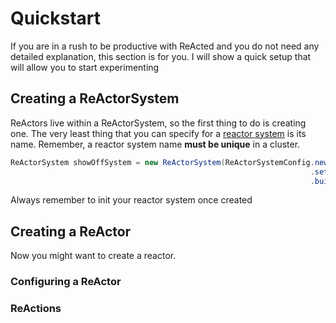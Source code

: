 # Quickstart

If you are in a rush to be productive with ReActed and you do not need any detailed explanation, this section is for you. 
I will show a quick setup that will allow you to start experimenting

## Creating a ReActorSystem

ReActors live within a ReActorSystem, so the first thing to do is creating one. The very least thing that you can specify
for a [reactor system](reactor_system.md) is its name. Remember, a reactor system name **must be unique** in a cluster.

```java
ReActorSystem showOffSystem = new ReActorSystem(ReActorSystemConfig.newBuilder()
                                                                   .setReactorSystemName("ShowOffReActorSystenName")
                                                                   .build()).initReActorSystem();
```
Always remember to init your reactor system once created

## Creating a ReActor

Now you might want to create a reactor.

### Configuring a ReActor
### ReActions

